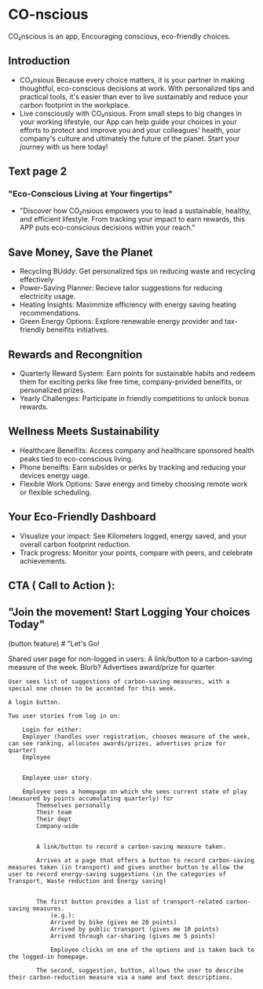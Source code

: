 # CO-nscious
CO₂nscious is an app, Encouraging conscious, eco-friendly choices.

## Introduction
- CO₂nsious Because every choice matters, it is your partner in making thoughtful, eco-conscious decisions at work. With personalized tips and practical tools, it's easier than ever to live sustainably and reduce your carbon footprint in the workplace.
- Live consciously with CO₂nsious. From small steps to big changes in your working lifestyle, our App can help guide your choices in your efforts to protect and improve you and your colleagues' health, your company's culture and ultimately the future of the planet. Start your journey with us here today!

## Text page 2
### "Eco-Conscious Living at Your fingertips"
- "Discover how CO₂nsious empowers you to lead a sustainable, healthy, and efficient lifestyle. From tracking your impact to earn rewards, this APP puts eco-conscious decisions within your reach."
## Save Money, Save the Planet
- Recycling BUddy: Get personalized tips on reducing waste and recycling effectively
- Power-Saving Planner: Recieve tailor suggestions for reducing electricity usage.
- Heating Insights: Maximmize efficiency with energy saving heating recommendations.
- Green Energy Options: Explore renewable energy provider and tax-friendly beneifits initiatives.
## Rewards and Recongnition
- Quarterly Reward System: Earn points for sustainable habits and redeem them for exciting perks like free time, company-privided beneifits, or personalized prizes.
- Yearly Challenges: Participate in friendly competitions to unlock bonus rewards.
## Wellness Meets Sustainability
- Healthcare Beneifits: Access company and healthcare sponsored health peaks tied to eco-conscious living.
- Phone beneifts: Earn subsides or perks by tracking and reducing your devices energy uage.
- Flexible Work Options: Save energy and timeby choosing remote work or flexible scheduling.
## Your Eco-Friendly Dashboard
- Visualize your impact: See Kilometers logged, energy saved, and your overall carbon footprint reduction.
- Track progress: Monitor your points, compare with peers, and celebrate achievements.
 ## CTA ( Call to Action ):
 ## "Join the movement! Start Logging Your choices Today"
 (button feature) # "Let's Go!

Shared user page for non-logged in users:
    A link/button to a carbon-saving measure of the week.  Blurb?
    Advertises award/prize for quarter
    
    User sees list of suggestions of carbon-saving measures, with a special one chosen to be accented for this week.
    
    A login button.

    Two user stories from log in on:

        Login for either:
        Employer (handles user registration, chooses measure of the week, can see ranking, allocates awards/prizes, advertises prize for quarter)
        Employee


        Employee user story.

        Employee sees a homepage on which she sees current state of play (measured by points accumulating quarterly) for
            Themselves personally
            Their team
            Their dept
            Company-wide

 
            A link/button to record a carbon-saving measure taken.

            Arrives at a page that offers a button to record carbon-saving measures taken (in transport) and gives another button to allow the user to record energy-saving suggestions (in the categories of Transport, Waste reduction and Energy saving)
                

            The first button provides a list of transport-related carbon-saving measures.
                (e.g.):
                Arrived by bike (gives me 20 points)
                Arrived by public transport (gives me 10 points)
                Arrived through car-sharing (gives me 5 points)

                Employee clicks on one of the options and is taken back to the logged-in homepage.

            The second, suggestion, button, allows the user to describe their carbon-reduction measure via a name and text descriptions.



